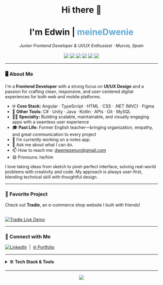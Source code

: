 <!-- Hi there, I'm Edwin Nuñez (meineDwenie) 👋 -->
<h1 align="center">Hi there 👋</h1>
<h1 align="center">I'm Edwin | <span style="color:#5FA8D3;">meineDwenie</span></h1>
<p align="center">
  <em>Junior Frontend Developer & UI/UX Enthusiast · Murcia, Spain</em>
  <br>
  <br>
  <img src="https://img.shields.io/badge/Angular-DD0031?style=flat-square&logo=angular&logoColor=white"/>
  <img src="https://img.shields.io/badge/TypeScript-3178C6?style=flat-square&logo=typescript&logoColor=white"/>
  <img src="https://img.shields.io/badge/Figma-0ACF83?style=flat-square&logo=figma&logoColor=white"/>
  <img src="https://img.shields.io/badge/HTML5-E34F26?style=flat-square&logo=html5&logoColor=white"/>
  <img src="https://img.shields.io/badge/CSS-1572B6?style=flat-square&logo=css3&logoColor=white"/>
  <img src="https://img.shields.io/badge/.NET-512BD4?style=flat-square&logo=dotnet&logoColor=white"/>
</p>

---

### 🖥️ About Me

I'm a **Frontend Developer** with a strong focus on **UI/UX Design** and a passion for crafting clean, responsive, and user-centered digital experiences for both web and mobile platforms.

- 🌐 **Core Stack:** Angular · TypeScript · HTML · CSS · .NET (MVC) · Figma
- 🚀 **Other Tools:** C# · Unity · Java · Kotlin · APIs · Git · MySQL
- 🧑‍🎨 **Specialty:** Building scalable, maintainable, and visually engaging apps with a seamless user experience
- 🎓 **Past Life:** Former English teacher—bringing organization, empathy, and great communication to every project
- 🔭 I’m currently working on a notes app.
- 💬 Ask me about what I can do.
- 📫 How to reach me: dweniezenun@gmail.com
- 😄 Pronouns: he/him

I love taking ideas from sketch to pixel-perfect interface, solving real-world problems with creativity and code. My approach is always user-first, blending technical skill with thoughtful design.

---

### 📱 Favorite Project

Check out **Tradie**, an e-commerce shop website I built with friends!  

<p align="left">
  <a href="https://tradie-c6exdkcfced4hegj.spaincentral-01.azurewebsites.net/" target="_blank">
    <br>
    <img src="https://img.shields.io/badge/Tradie-Live%20Demo-5FA8D3?style=for-the-badge&logo=shopify&logoColor=white" alt="Tradie Live Demo">
  </a>
</p>

---

### 🔗 Connect with Me

[![LinkedIn](https://img.shields.io/badge/LinkedIn-Edwin%20Nuñez-%230A66C2?style=flat-square&logo=linkedin&logoColor=white)](https://www.linkedin.com/in/edwin-nu%C3%B1ez-lpt-0a2856126/)
&nbsp;|&nbsp;
[🌐 Portfolio](https://meinedwenie.github.io/portfolio/)

---

<details>
<summary>🛠️ <b>Tech Stack & Tools</b></summary>
<br>

- **Frontend:** Angular, TypeScript, HTML5, CSS3
- **UI/UX:** Figma, Adobe XD
- **Backend:** .NET (MVC), C#
- **Mobile:** Unity, Java, Kotlin
- **Databases:** MySQL
- **Others:** Git, RESTful APIs

</details>

---

<div align="center">
  <img src="https://capsule-render.vercel.app/api?type=waving&color=0:5FA8D3,100:9ADCFF&height=90&section=footer"/>
</div>
